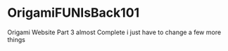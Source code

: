 # OrigamiFUNIsBack101
Origami Website Part 3 almost Complete i just have to change a few more things
